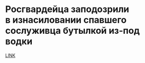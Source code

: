 # Росгвардейца заподозрили в изнасиловании спавшего сослуживца бутылкой из-под водки



[LINK](https://varlamov.ru/3926136.html)
